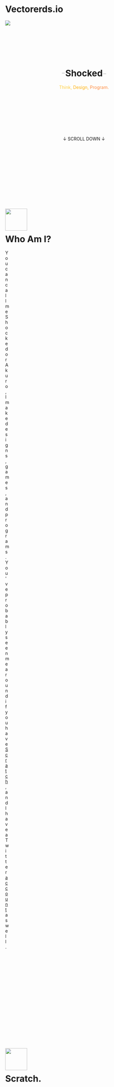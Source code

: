 # Vectorerds.io
<!DOCTYPE html>
<html>
  <head>
    <meta charset="UTF-8">
    <title>Shocked. ⚡</title>
    <link rel="stylesheet" type="text/css" href="style.css">
    <link rel="icon" type="image/png" href="https://www.tryimg.com/u/2021/04/19/icon-large-500x500.png">
  </head>
  <body>
    <div class="nav">
      <a href="https://shockked.github.io/"><img class="nav-img" src="https://www.tryimg.com/u/2021/04/19/icon-large-500x500.png"></a>
    </div>
    <div class="content">
      <center>
        <h1 style="margin-top: 135px;"><span style="color: #DBDBDB;">-</span>Shocked<span style="color: #DBDBDB;">-</span></h1>
        <p><span style="color: #FFCF40">Think,</span> <span style="color: #FFB210">Design,</span> <span style="color: #FF8C40">Program.</span></p>
        <br>
        <br>
        <br>
        <br>
        <br>
        <br>
        <br>
        <p>↓ SCROLL DOWN ↓</p>
      </center>
      <div class="left">
        <img style="margin-top: 200px;" width="70" src="https://www.tryimg.com/u/2021/04/19/icon-large-500x500.png">
        <h1 style="margin-top: 10px;">Who Am I?</h1>
        <p style="margin-right: 800px;">You can call me Shocked or Akuro, I make designs, games, and programs. You've probably seen me around if you have <a href="https://scratch.mit.edu/users/-Shocked-/">Scratch</a>, and I have a Twitter <a href="https://twitter.com/AkuroTheWolf">account</a> aswell.</p>
      </div>
      <div class="right">
        <img style="margin-top: 300px;" width="70" src="https://www.tryimg.com/u/2021/04/19/star.png">
        <h1 style="margin-top: 10px;">Scratch.</h1>
        <p style="margin-left: 800px;">I'm on Scratch alot, so you should see me around sometime—My username is <a>-Shocked-</a> and I run code tests, make designs, and develop games. I'm open to collabs at the moment, even though I have like 4 (I also prefer apps over games), so reach out to me sometime if you want to do something and I'll see. </p>
        <a href="https://shockked.github.io/projects/"><button style="margin-top: 10px;" class="yellow">View Projects</button></a>
        <a href="https://scratch.mit.edu/users/-Shocked-/projects/"><button style="margin-top: 10px;" class="orange">View on Scratch</button></a>
      </div>
      <center>
        <h1 style="margin-top: 300px;">Wanna get in touch?</h1>
        <p style="width: 700px;">I'm available most of the day, so if you need something or just want to chat with me, you can chat on my Scratch page or my socials.</p>
        <a href="https://shockked.github.io/contact/"><button style="margin-top: 10px;" class="yellow">View Socials</button></a>
        <a href="https://scratch.mit.edu/users/-Shocked-/"><button style="margin-top: 10px;" class="orange">Scratch</button></a>
      </center>
    </div>
  </body>
</html>
